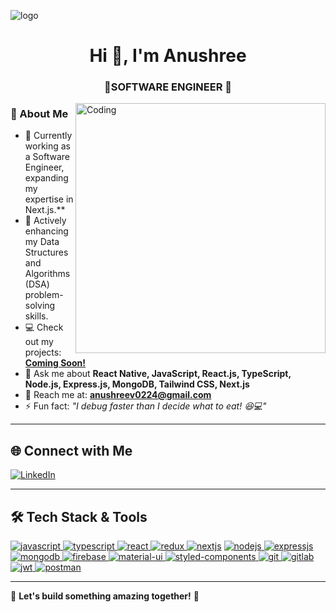 ![logo](https://media.licdn.com/dms/image/v2/D5616AQHbSj-gZFsbGA/profile-displaybackgroundimage-shrink_350_1400/profile-displaybackgroundimage-shrink_350_1400/0/1738942861394?e=1744243200&v=beta&t=rO1TPKYSARt-iN49rGqsiQZwBcmJrlrNeUgLLI28vXo)

<h1 align="center">Hi 👋, I'm Anushree</h1>
<h3 align="center">🚀SOFTWARE ENGINEER 🚀</h3>

<img align="right" alt="Coding" width="400" src="https://protfolioo-web.netlify.app/img1.avif">

### 🚀 About Me  
- 🌱 Currently working as a Software Engineer, expanding my expertise in Next.js.**
- 🧠 Actively enhancing my Data Structures and Algorithms (DSA) problem-solving skills. 
- 💻 Check out my projects: **[Coming Soon!](#)**  
- 💬 Ask me about **React Native, JavaScript, React.js, TypeScript, Node.js, Express.js, MongoDB, Tailwind CSS, Next.js**  
- 📧 Reach me at: **anushreev0224@gmail.com**  
- ⚡ Fun fact: _"I debug faster than I decide what to eat! 😆💻"_  

---

## 🌐 Connect with Me  
[![LinkedIn](https://img.shields.io/badge/LinkedIn-0077B5?style=for-the-badge&logo=linkedin&logoColor=white)](https://linkedin.com/in/anushreii-v13)  

---

## 🛠 Tech Stack & Tools  

<p align="left">
<a href="https://developer.mozilla.org/en-US/docs/Web/JavaScript" target="_blank"> 
<img src="https://img.shields.io/badge/JavaScript-F7DF1E?style=for-the-badge&logo=javascript&logoColor=black" alt="javascript" /> </a> 

<a href="https://www.typescriptlang.org/" target="_blank"> 
<img src="https://img.shields.io/badge/TypeScript-007ACC?style=for-the-badge&logo=typescript&logoColor=white" alt="typescript" /> </a> 

<a href="https://reactjs.org/" target="_blank"> 
<img src="https://img.shields.io/badge/React-20232A?style=for-the-badge&logo=react&logoColor=61DAFB" alt="react" /> </a>

<a href="https://redux.js.org" target="_blank"> 
<img src="https://img.shields.io/badge/Redux-593D88?style=for-the-badge&logo=redux&logoColor=white" alt="redux" /> </a>

<a href="https://nextjs.org/" target="_blank"> 
<img src="https://img.shields.io/badge/Next.js-000000?style=for-the-badge&logo=next.js&logoColor=white" alt="nextjs" /></a> 

<a href="https://nodejs.org" target="_blank"> 
<img src="https://img.shields.io/badge/Node.js-43853D?style=for-the-badge&logo=node.js&logoColor=white" alt="nodejs" /> </a>

<a href="https://expressjs.com" target="_blank"> 
<img src="https://img.shields.io/badge/Express.js-000000?style=for-the-badge&logo=express&logoColor=white" alt="expressjs" /> </a>

<a href="https://www.mongodb.com/" target="_blank"> 
<img src="https://img.shields.io/badge/MongoDB-4EA94B?style=for-the-badge&logo=mongodb&logoColor=white" alt="mongodb" /> </a>

<a href="https://firebase.google.com/" target="_blank"> 
<img src="https://img.shields.io/badge/Firebase-FFCA28?style=for-the-badge&logo=firebase" alt="firebase" /> </a>


<a href="https://mui.com/" target="_blank"> 
<img src="https://img.shields.io/badge/Material--UI-0081CB?style=for-the-badge&logo=mui&logoColor=white" alt="material-ui" /> </a>

<a href="https://styled-components.com/" target="_blank"> 
<img src="https://img.shields.io/badge/Styled--Components-DB7093?style=for-the-badge&logo=styled-components&logoColor=white" alt="styled-components" /> </a>

<a href="https://git-scm.com/" target="_blank"> 
<img src="https://img.shields.io/badge/Git-F05032?style=for-the-badge&logo=git&logoColor=white" alt="git" /> </a>

<a href="https://gitlab.com/" target="_blank"> 
<img src="https://img.shields.io/badge/GitLab-FC6D26?style=for-the-badge&logo=gitlab&logoColor=white" alt="gitlab" /> </a>

<a href="https://jwt.io/" target="_blank"> 
<img src="https://img.shields.io/badge/JWT-000000?style=for-the-badge&logo=json-web-tokens&logoColor=white" alt="jwt" /> </a>

<a href="https://postman.com" target="_blank"> 
<img src="https://img.shields.io/badge/Postman-FF6C37?style=for-the-badge&logo=postman&logoColor=white" alt="postman" /> </a>


</p>

---

🌟 **Let's build something amazing together!** 🚀
